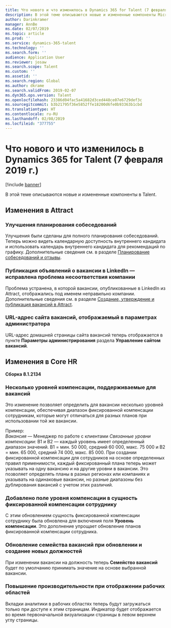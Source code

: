 ```yaml
---
title: Что нового и что изменилось в Dynamics 365 for Talent (7 февраля 2019 г.)
description: В этой теме описываются новые и измененные компоненты Microsoft Dynamics 365 for Talent.
author: Darinkramer
manager: AnnBe
ms.date: 02/07/2019
ms.topic: article
ms.prod: ''
ms.service: dynamics-365-talent
ms.technology: ''
ms.search.form: ''
audience: Application User
ms.reviewer: josaw
ms.search.scope: Talent
ms.custom: ''
ms.assetid: ''
ms.search.region: Global
ms.author: dkrame
ms.search.validFrom: 2019-02-07
ms.dyn365.ops.version: Talent
ms.openlocfilehash: 23386d04fac5a41682d3ced448ce07e6729def3c
ms.sourcegitcommit: b3b21795f36e5852ffe18200d6fe0b93363b1cbd
ms.translationtype: HT
ms.contentlocale: ru-RU
ms.lasthandoff: 02/08/2019
ms.locfileid: "377755"
---
```

# <a name="whats-new-or-changed-in-dynamics-365-for-talent-february-7-2019"></a>Что нового и что изменилось в Dynamics 365 for Talent (7 февраля 2019 г.)

[!include [banner](includes/banner.md)]

В этой теме описываются новые и измененные компоненты в Talent.

## <a name="changes-in-attract"></a>Изменения в Attract

### <a name="interview-scheduling-enhancements"></a>Улучшения планирования собеседований
Улучшения были сделаны для полного планирования собеседований. Теперь можно видеть календарную доступность внутреннего кандидата и использовать календарь внутреннего кандидата для рекомендаций по графику. Дополнительные сведения см. в разделе [Планирование собеседований и отзывы](interview-scheduling-feedback.md).

### <a name="job-posting-to-linkedin--company-mismatch-issue-fixed"></a>Публикация объявлений о вакансии в LinkedIn — исправлена проблема несоответствия компании
Проблема устранена, в которой вакансии, опубликованные в LinkedIn из Attract, отображались под именем неправильно компании. Дополнительные сведения см. в разделе [Создание, утверждение и публикация вакансий в Attract](creating-jobs-attract.md).

### <a name="career-site-url-displayed-in-admin-settings"></a>URL-адрес сайта вакансий, отображаемый в параметрах администратора
URL-адрес домашней страницы сайта вакансий теперь отображается в пункте **Параметры администрирования** раздела **Управление сайтом вакансий**.

## <a name="changes-in-core-hr"></a>Изменения в Core HR

**Сборка 8.1.2134**

### <a name="multiple-compensation-levels-supported-on-jobs"></a>Несколько уровней компенсации, поддерживаемые для вакансий
Это изменение позволяет определить для вакансии несколько уровней компенсации, обеспечивая диапазон фиксированной компенсации сотрудникам, которые могут отличаться для разных планов при использовании той же вакансии. 

Пример:    
*Вакансия* — Менеджер по работе с клиентами *Связанные уровни компенсации:* B1 и B2 — каждый уровень имеет определенный диапазон значений. B1 = мин. 50 000, средний 60 000, макс. 75 000 и B2 = мин. 65 000, средний 74 000, макс. 85 000. При создании фиксированной компенсации для сотрудников на основе определенных правил применимости, каждый фиксированный плана теперь может указывать на одну вакансию и на другие уровни в вакансии. Это позволяет определять планы в разных регионах или компаниях и указывать на одинаковые вакансии, но разные диапазоны без дублирования вакансий с учетом этих различий.

### <a name="compensation-level-field-has-been-added-to-the-employee-fixed-compensation-entity"></a>Добавлено поле уровня компенсации в сущность фиксированной компенсации сотруднику 
С этим обновлением сущность фиксированной компенсации сотруднику была обновлена для включения поля **Уровень компенсации**. Это дополнение упрощает обновление планов фиксированной компенсации сотрудника. 

### <a name="update-job-family-when-updating-and-creating-new-positions"></a>Обновление семейства вакансий при обновлении и создание новых должностей
При изменении вакансии на должность теперь **Семейство вакансий** будет по умолчанию принимать значение на основе выбранной вакансии.

### <a name="performance-improvements-when-rendering-workspaces"></a>Повышение производительности при отображении рабочих областей
Вкладки аналитики в рабочих областях теперь будут загружаться только при доступе к этим страницам. Индикатор будет отображается во время первоначальной визуализации страницы в левом верхнем углу страницы.
